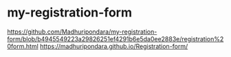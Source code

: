 # my-registration-form

https://github.com/Madhuripondara/my-registration-form/blob/b4945549223a29826251ef4291b6e5da0ee2883e/registration%20form.html
https://madhuripondara.github.io/Registration-form/
